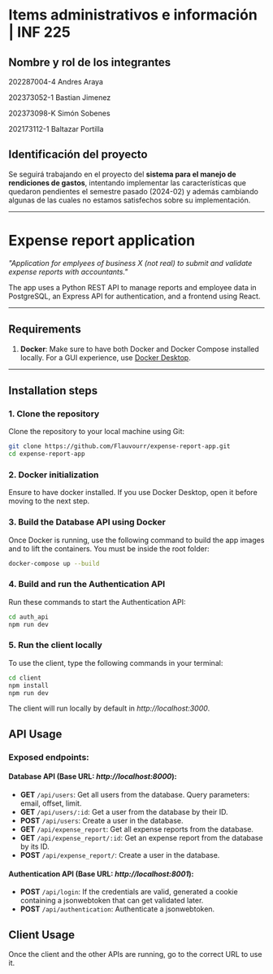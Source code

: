 # Items administrativos e información | INF 225

## Nombre y rol de los integrantes

202287004-4 Andres Araya

202373052-1 Bastian Jimenez

202373098-K Simón Sobenes

202173112-1 Baltazar Portilla

## Identificación del proyecto

Se seguirá trabajando en el proyecto del **sistema para el manejo de rendiciones de gastos**, intentando implementar las características que quedaron pendientes el semestre pasado (2024-02) y además cambiando algunas de las cuales no estamos satisfechos sobre su implementación.

---

# Expense report application

_"Application for emplyees of business X (not real) to submit and validate expense reports with accountants."_

The app uses a Python REST API to manage reports and employee data in  PostgreSQL, an Express API for authentication, and a frontend using React.


---

## Requirements

1. **Docker**: Make sure to have both Docker and Docker Compose installed locally. For a GUI experience, use [Docker Desktop](https://www.docker.com/products/docker-desktop).

---

## Installation steps

### 1. Clone the repository

Clone the repository to your local machine using Git:

```bash
git clone https://github.com/Flauvourr/expense-report-app.git
cd expense-report-app
```

### 2. Docker initialization

Ensure to have docker installed. If you use Docker Desktop, open it before moving to the next step.

### 3. Build the Database API using Docker

Once Docker is running, use the following command to build the app images and to lift the containers. You must be inside the root folder:

```bash
docker-compose up --build
```

### 4. Build and run the Authentication API

Run these commands to start the Authentication API:

```bash
cd auth_api
npm run dev
```

### 5. Run the client locally

To use the client, type the following commands in your terminal:

```bash
cd client
npm install
npm run dev
```

The client will run locally by default in _http://localhost:3000_.

## API Usage

### Exposed endpoints:

#### Database API (Base URL: _http://localhost:8000_):

- **GET** `/api/users`: Get all users from the database. Query parameters: email, offset, limit.
- **GET** `/api/users/:id`: Get a user from the database by their ID.
- **POST** `/api/users`: Create a user in the database.
- **GET** `/api/expense_report`: Get all expense reports from the database.
- **GET** `/api/expense_report/:id`: Get an expense report from the database by its ID.
- **POST** `/api/expense_report/`: Create a user in the database.

#### Authentication API (Base URL: _http://localhost:8001_):

- **POST** `/api/login`: If the credentials are valid, generated a cookie containing a jsonwebtoken that can get validated later.
- **POST** `/api/authentication`: Authenticate a jsonwebtoken.

## Client Usage

Once the client and the other APIs are running, go to the correct URL to use it.
